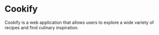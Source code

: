 # Cookify
Cookify is a web application that allows users to explore a wide variety of recipes and find culinary inspiration.

